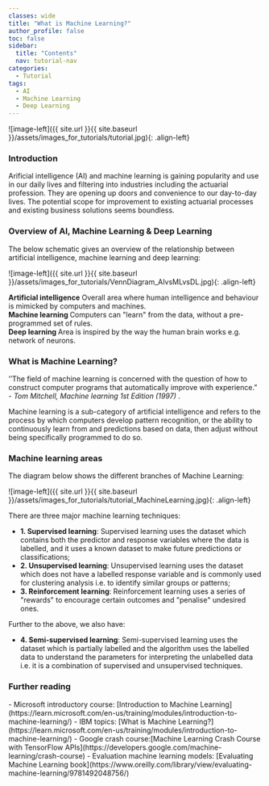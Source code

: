 ```yaml
---
classes: wide
title: "What is Machine Learning?"
author_profile: false
toc: false
sidebar:
  title: "Contents"
  nav: tutorial-nav
categories:
  - Tutorial
tags:
  - AI
  - Machine Learning
  - Deep Learning
---
```



![image-left]({{ site.url }}{{ site.baseurl }}/assets/images_for_tutorials/tutorial.jpg){: .align-left}


<h3>Introduction</h3>

Arificial intelligence (AI) and machine learning is gaining popularity and use in our daily lives and filtering into industries including the actuarial profession.  They are opening up doors and convenience to our day-to-day lives.  The potential scope for improvement to existing actuarial processes and existing business solutions seems boundless. 

<h3>Overview of AI, Machine Learning & Deep Learning</h3>

The below schematic gives an overview of the relationship between artificial intelligence, machine learning and deep learning:

![image-left]({{ site.url }}{{ site.baseurl }}/assets/images_for_tutorials/VennDiagram_AIvsMLvsDL.jpg){: .align-left}

<b>Artificial intelligence</b> Overall area where human intelligence and behaviour is mimicked by computers and machines. <br />
<b>Machine learning </b> Computers can "learn" from the data, without a pre-programmed set of rules. <br /> 
<b>Deep learning </b> Area is inspired by the way the human brain works e.g. network of neurons.  <br /> 

<h3>What is Machine Learning?</h3>

’’The field of machine learning is concerned with the question of how to construct computer programs that automatically improve with experience.” -  <i>Tom Mitchell, Machine learning 1st Edition (1997) </i>.

Machine learning is a sub-category of artificial intelligence and refers to the process by which computers develop pattern recognition, or the ability to continuously learn from and predictions based on data, then adjust without being specifically programmed to do so. 

<h3>Machine learning areas</h3>
The diagram below shows the different branches of Machine Learning:

![image-left]({{ site.url }}{{ site.baseurl }}/assets/images_for_tutorials/tutorial_MachineLearning.jpg){: .align-left}

There are three major machine learning techniques:
*	<b>1. Supervised learning</b>: Supervised learning uses the dataset which contains both the predictor and response variables where the data is labelled, and it uses a known dataset to make future predictions or classifications;
*	<b>2. Unsupervised learning</b>: Unsupervised learning uses the dataset which does not have a labelled response variable and is commonly used for clustering analysis i.e. to identify similar groups or patterns;
*	<b>3. Reinforcement learning</b>: Reinforcement learning uses a series of "rewards" to encourage certain outcomes and "penalise" undesired ones.

Further to the above, we also have:
*	<b>4. Semi-supervised learning</b>: Semi-supervised learning uses the dataset which is partially labelled and the algorithm uses the labelled data to understand the parameters for interpreting the unlabelled data i.e. it is a combination of supervised and unsupervised techniques.

<h3>Further reading </h3>
- Microsoft introductory course: [Introduction to Machine Learning](https://learn.microsoft.com/en-us/training/modules/introduction-to-machine-learning/)
- IBM topics: [What is Machine Learning?](https://learn.microsoft.com/en-us/training/modules/introduction-to-machine-learning/)
- Google crash course:[Machine Learning Crash Course
with TensorFlow APIs](https://developers.google.com/machine-learning/crash-course)
- Evaluation machine learning models: [Evaluating Machine Learning book](https://www.oreilly.com/library/view/evaluating-machine-learning/9781492048756/)<br />



